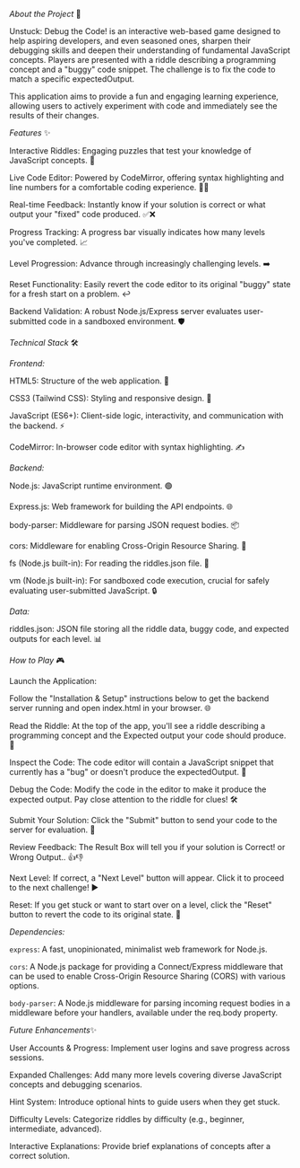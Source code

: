 *About the Project* 🚀

Unstuck: Debug the Code! is an interactive web-based game designed to help aspiring developers, and even seasoned ones, sharpen their debugging skills and deepen their understanding of fundamental JavaScript concepts. Players are presented with a riddle describing a programming concept and a "buggy" code snippet. The challenge is to fix the code to match a specific expectedOutput.

This application aims to provide a fun and engaging learning experience, allowing users to actively experiment with code and immediately see the results of their changes.


*Features* ✨

Interactive Riddles: Engaging puzzles that test your knowledge of JavaScript concepts. 🧩

Live Code Editor: Powered by CodeMirror, offering syntax highlighting and line numbers for a comfortable coding experience. 🧑‍💻

Real-time Feedback: Instantly know if your solution is correct or what output your "fixed" code produced. ✅❌

Progress Tracking: A progress bar visually indicates how many levels you've completed. 📈

Level Progression: Advance through increasingly challenging levels. ➡️

Reset Functionality: Easily revert the code editor to its original "buggy" state for a fresh start on a problem. ↩️

Backend Validation: A robust Node.js/Express server evaluates user-submitted code in a sandboxed environment. 🛡️




*Technical Stack* 🛠️

*Frontend:*

HTML5: Structure of the web application. 📄

CSS3 (Tailwind CSS): Styling and responsive design. 🎨

JavaScript (ES6+): Client-side logic, interactivity, and communication with the backend. ⚡

CodeMirror: In-browser code editor with syntax highlighting. ✍️

*Backend:*

Node.js: JavaScript runtime environment. 🟢

Express.js: Web framework for building the API endpoints. 🌐

body-parser: Middleware for parsing JSON request bodies. 📦

cors: Middleware for enabling Cross-Origin Resource Sharing. 🔗

fs (Node.js built-in): For reading the riddles.json file. 📁

vm (Node.js built-in): For sandboxed code execution, crucial for safely evaluating user-submitted JavaScript. 🔒

*Data:*

riddles.json: JSON file storing all the riddle data, buggy code, and expected outputs for each level. 📊




*How to Play* 🎮

Launch the Application:

Follow the "Installation & Setup" instructions below to get the backend server running and open index.html in your browser. 🌐

Read the Riddle: At the top of the app, you'll see a riddle describing a programming concept and the Expected output your code should produce. 🤔

Inspect the Code: The code editor will contain a JavaScript snippet that currently has a "bug" or doesn't produce the expectedOutput. 🐛

Debug the Code: Modify the code in the editor to make it produce the expected output. Pay close attention to the riddle for clues! 🛠️

Submit Your Solution: Click the "Submit" button to send your code to the server for evaluation. 🚀

Review Feedback: The Result Box will tell you if your solution is Correct! or Wrong Output.. 👍👎

Next Level: If correct, a "Next Level" button will appear. Click it to proceed to the next challenge! ▶️

Reset: If you get stuck or want to start over on a level, click the "Reset" button to revert the code to its original state. 🔄

*Dependencies:*

`express`: A fast, unopinionated, minimalist web framework for Node.js.

`cors`: A Node.js package for providing a Connect/Express middleware that can be used to enable Cross-Origin Resource Sharing (CORS) with various options.

`body-parser`: A Node.js middleware for parsing incoming request bodies in a middleware before your handlers, available under the req.body property.


*Future Enhancements*✨

User Accounts & Progress: Implement user logins and save progress across sessions.

Expanded Challenges: Add many more levels covering diverse JavaScript concepts and debugging scenarios.

Hint System: Introduce optional hints to guide users when they get stuck.

Difficulty Levels: Categorize riddles by difficulty (e.g., beginner, intermediate, advanced).

Interactive Explanations: Provide brief explanations of concepts after a correct solution.
